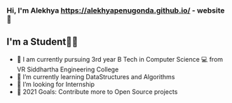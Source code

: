 ### Hi, I'm Alekhya https://alekhyapenugonda.github.io/ -  website 👋


## I'm a Student👩‍💻
- 📖 I am currently pursuing 3rd year B Tech in Computer Science 💻 from VR Siddhartha Engineering College
- 🌱 I’m currently learning DataStructures and Algorithms
- 🏢 I’m looking for Internship
- 🥅 2021 Goals: Contribute more to Open Source projects
